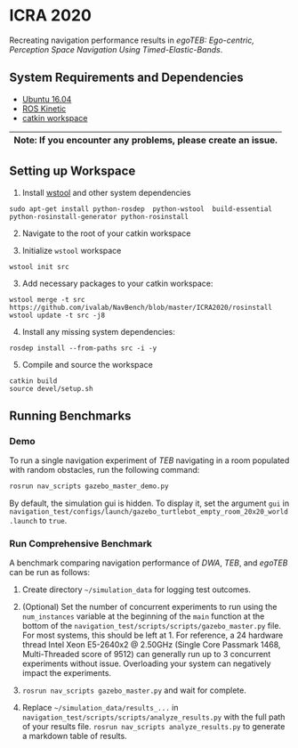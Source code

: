 # ICRA 2020
Recreating navigation performance results in _egoTEB: Ego-centric, Perception Space Navigation Using Timed-Elastic-Bands_. 
## System Requirements and Dependencies
- [Ubuntu 16.04](http://releases.ubuntu.com/16.04/)
- [ROS Kinetic](http://wiki.ros.org/kinetic/)
- [catkin workspace](http://wiki.ros.org/catkin/Tutorials/create_a_workspace)

| Note: If you encounter any problems, please create an issue. |
| --- |


## Setting up Workspace

1. Install [wstool](http://wiki.ros.org/wstool) and other system dependencies
```
sudo apt-get install python-rosdep  python-wstool  build-essential python-rosinstall-generator python-rosinstall
```

2. Navigate to the root of your catkin workspace

3. Initialize `wstool` workspace
```
wstool init src
```

3. Add necessary packages to your catkin workspace:
```
wstool merge -t src https://github.com/ivalab/NavBench/blob/master/ICRA2020/rosinstall
wstool update -t src -j8
```

4. Install any missing system dependencies:
```
rosdep install --from-paths src -i -y
```

5. Compile and source the workspace
```
catkin build
source devel/setup.sh
```

## Running Benchmarks

### Demo 
To run a single navigation experiment of _TEB_ navigating in a room populated with random obstacles, run the following command:
```bash
rosrun nav_scripts gazebo_master_demo.py
```
By default, the simulation gui is hidden. To display it, set the argument `gui` in   ```navigation_test/configs/launch/gazebo_turtlebot_empty_room_20x20_world.launch``` to `true`. 

### Run Comprehensive Benchmark
A benchmark comparing navigation performance of _DWA_, _TEB_, and _egoTEB_ can be run as follows:

1. Create directory `~/simulation_data` for logging test outcomes.

2. (Optional) Set the number of concurrent experiments to run using the `num_instances` variable at the beginning of the `main` function at the bottom of the `navigation_test/scripts/scripts/gazebo_master.py` file. For most systems, this should be left at 1. For reference, a 24 hardware thread Intel Xeon E5-2640x2 @ 2.50GHz (Single Core Passmark 1468, Multi-Threaded score of 9512) can generally run up to 3 concurrent experiments without issue. Overloading your system can negatively impact the experiments.

3. ```rosrun nav_scripts gazebo_master.py``` and wait for complete.

4. Replace `~/simulation_data/results_...` in ```navigation_test/scripts/scripts/analyze_results.py``` with the full path of your results file. ```rosrun nav_scripts analyze_results.py``` to generate a markdown table of results.

